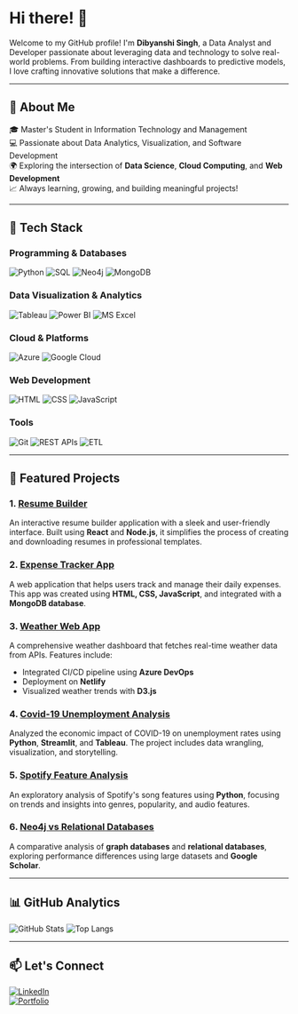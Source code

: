# Hi there! 👋

Welcome to my GitHub profile! I'm **Dibyanshi Singh**, a Data Analyst and Developer passionate about leveraging data and technology to solve real-world problems. From building interactive dashboards to predictive models, I love crafting innovative solutions that make a difference.

---

## 🌟 About Me
🎓 Master's Student in Information Technology and Management  
💻 Passionate about Data Analytics, Visualization, and Software Development  
🌍 Exploring the intersection of **Data Science**, **Cloud Computing**, and **Web Development**  
📈 Always learning, growing, and building meaningful projects!

---

## 🚀 Tech Stack

### **Programming & Databases**
![Python](https://img.shields.io/badge/Python-3776AB?style=for-the-badge&logo=python&logoColor=white)
![SQL](https://img.shields.io/badge/SQL-4479A1?style=for-the-badge&logo=MySQL&logoColor=white)
![Neo4j](https://img.shields.io/badge/Neo4j-008CC1?style=for-the-badge&logo=neo4j&logoColor=white)
![MongoDB](https://img.shields.io/badge/MongoDB-47A248?style=for-the-badge&logo=mongodb&logoColor=white)

### **Data Visualization & Analytics**
![Tableau](https://img.shields.io/badge/Tableau-E97627?style=for-the-badge&logo=tableau&logoColor=white)
![Power BI](https://img.shields.io/badge/Power%20BI-F2C811?style=for-the-badge&logo=powerbi&logoColor=black)
![MS Excel](https://img.shields.io/badge/Excel-217346?style=for-the-badge&logo=microsoft-excel&logoColor=white)

### **Cloud & Platforms**
![Azure](https://img.shields.io/badge/Microsoft%20Azure-0089D6?style=for-the-badge&logo=microsoft-azure&logoColor=white)
![Google Cloud](https://img.shields.io/badge/Google%20Cloud-4285F4?style=for-the-badge&logo=google-cloud&logoColor=white)

### **Web Development**
![HTML](https://img.shields.io/badge/HTML5-E34F26?style=for-the-badge&logo=html5&logoColor=white)
![CSS](https://img.shields.io/badge/CSS3-1572B6?style=for-the-badge&logo=css3&logoColor=white)
![JavaScript](https://img.shields.io/badge/JavaScript-F7DF1E?style=for-the-badge&logo=javascript&logoColor=black)

### **Tools**
![Git](https://img.shields.io/badge/Git-F05032?style=for-the-badge&logo=git&logoColor=white)
![REST APIs](https://img.shields.io/badge/REST%20API-1E90FF?style=for-the-badge&logo=api&logoColor=white)
![ETL](https://img.shields.io/badge/ETL-2ECC71?style=for-the-badge&logo=databricks&logoColor=white)

---

## 📂 Featured Projects

### 1. [Resume Builder](https://github.com/Dibyanshi26/resume-builder)
An interactive resume builder application with a sleek and user-friendly interface. Built using **React** and **Node.js**, it simplifies the process of creating and downloading resumes in professional templates.

### 2. [Expense Tracker App](https://github.com/Dibyanshi26/expense-tracker-app)
A web application that helps users track and manage their daily expenses. This app was created using **HTML, CSS, JavaScript**, and integrated with a **MongoDB database**.

### 3. [Weather Web App](https://github.com/Dibyanshi26/weather-webapp)
A comprehensive weather dashboard that fetches real-time weather data from APIs. Features include:
- Integrated CI/CD pipeline using **Azure DevOps**
- Deployment on **Netlify**
- Visualized weather trends with **D3.js**

### 4. [Covid-19 Unemployment Analysis](https://github.com/Dibyanshi26/Covid-19-Unemployment-Analysis)
Analyzed the economic impact of COVID-19 on unemployment rates using **Python**, **Streamlit**, and **Tableau**. The project includes data wrangling, visualization, and storytelling.

### 5. [Spotify Feature Analysis](https://github.com/Dibyanshi26/spotify-feature-analysis)
An exploratory analysis of Spotify's song features using **Python**, focusing on trends and insights into genres, popularity, and audio features.

### 6. [Neo4j vs Relational Databases](https://github.com/Dibyanshi26/Neo4jvsRelationalDB)
A comparative analysis of **graph databases** and **relational databases**, exploring performance differences using large datasets and **Google Scholar**.

---

## 📊 GitHub Analytics
![GitHub Stats](https://github-readme-stats.vercel.app/api?username=Dibyanshi26&show_icons=true&theme=radical)
![Top Langs](https://github-readme-stats.vercel.app/api/top-langs/?username=Dibyanshi26&layout=compact&theme=radical)

---

## 📫 Let's Connect
[![LinkedIn](https://img.shields.io/badge/LinkedIn-0A66C2?style=for-the-badge&logo=linkedin&logoColor=white)](https://linkedin.com/in/dibyanshisingh)  
[![Portfolio](https://img.shields.io/badge/Portfolio-24292E?style=for-the-badge&logo=githubpages&logoColor=white)](https://dibyanshioffice.wixsite.com/my-site)

